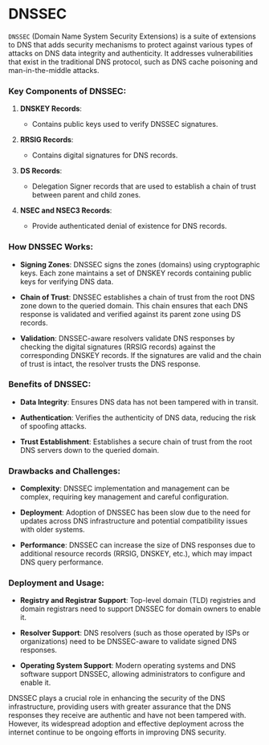 # DNSSEC

`DNSSEC` (Domain Name System Security Extensions) is a suite of extensions to DNS that adds security mechanisms to protect against various types of attacks on DNS data integrity and authenticity. It addresses vulnerabilities that exist in the traditional DNS protocol, such as DNS cache poisoning and man-in-the-middle attacks.

### Key Components of DNSSEC:

1. **DNSKEY Records**:
   - Contains public keys used to verify DNSSEC signatures.

2. **RRSIG Records**:
   - Contains digital signatures for DNS records.

3. **DS Records**:
   - Delegation Signer records that are used to establish a chain of trust between parent and child zones.

4. **NSEC and NSEC3 Records**:
   - Provide authenticated denial of existence for DNS records.

### How DNSSEC Works:

- **Signing Zones**: DNSSEC signs the zones (domains) using cryptographic keys. Each zone maintains a set of DNSKEY records containing public keys for verifying DNS data.

- **Chain of Trust**: DNSSEC establishes a chain of trust from the root DNS zone down to the queried domain. This chain ensures that each DNS response is validated and verified against its parent zone using DS records.

- **Validation**: DNSSEC-aware resolvers validate DNS responses by checking the digital signatures (RRSIG records) against the corresponding DNSKEY records. If the signatures are valid and the chain of trust is intact, the resolver trusts the DNS response.

### Benefits of DNSSEC:

- **Data Integrity**: Ensures DNS data has not been tampered with in transit.
  
- **Authentication**: Verifies the authenticity of DNS data, reducing the risk of spoofing attacks.

- **Trust Establishment**: Establishes a secure chain of trust from the root DNS servers down to the queried domain.

### Drawbacks and Challenges:

- **Complexity**: DNSSEC implementation and management can be complex, requiring key management and careful configuration.

- **Deployment**: Adoption of DNSSEC has been slow due to the need for updates across DNS infrastructure and potential compatibility issues with older systems.

- **Performance**: DNSSEC can increase the size of DNS responses due to additional resource records (RRSIG, DNSKEY, etc.), which may impact DNS query performance.

### Deployment and Usage:

- **Registry and Registrar Support**: Top-level domain (TLD) registries and domain registrars need to support DNSSEC for domain owners to enable it.

- **Resolver Support**: DNS resolvers (such as those operated by ISPs or organizations) need to be DNSSEC-aware to validate signed DNS responses.

- **Operating System Support**: Modern operating systems and DNS software support DNSSEC, allowing administrators to configure and enable it.

DNSSEC plays a crucial role in enhancing the security of the DNS infrastructure, providing users with greater assurance that the DNS responses they receive are authentic and have not been tampered with. However, its widespread adoption and effective deployment across the internet continue to be ongoing efforts in improving DNS security.
